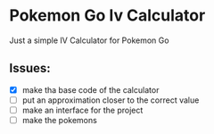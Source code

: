 # Pokemon Go Iv Calculator

Just a simple IV Calculator for Pokemon Go

## Issues:

- [x] make tha base code of the calculator
- [ ] put an approximation closer to the correct value
- [ ] make an interface for the project
- [ ] make the pokemons

